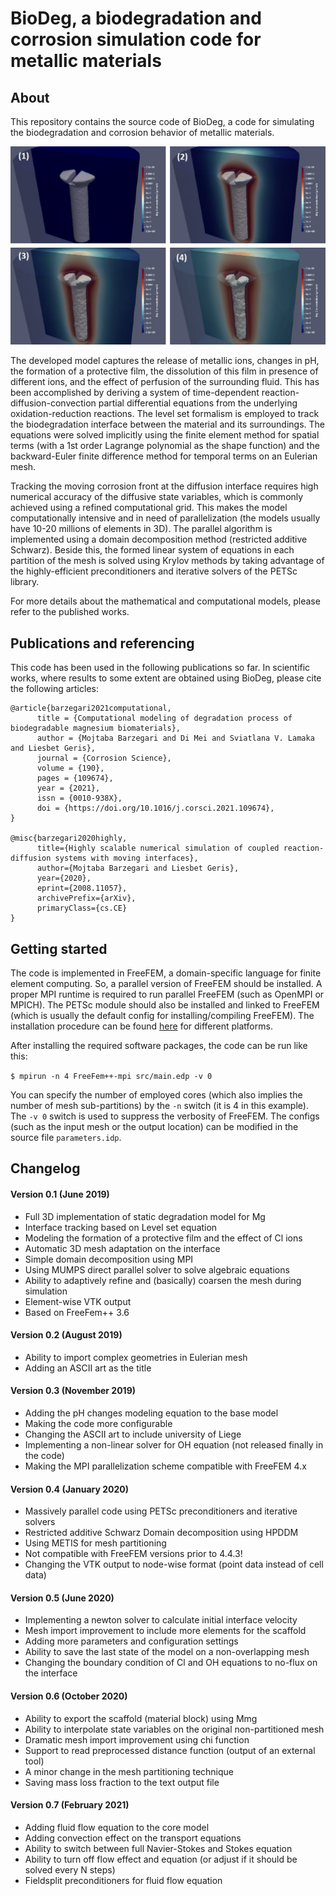 # BioDeg, a biodegradation and corrosion simulation code for metallic materials

## About

This repository contains the source code of BioDeg, a code for simulating the  biodegradation and corrosion behavior of metallic materials.

<img src="doc/screw_degradation.jpg" width="600" height="auto">
<p>

The developed model captures the release of metallic ions, changes in pH, the formation of a protective film, the dissolution of this film in presence of different ions, and the effect of perfusion of the surrounding fluid. This has been accomplished by deriving a system of time-dependent reaction-diffusion-convection partial differential equations from the underlying oxidation-reduction reactions. The level set formalism is employed to track the biodegradation interface between the material and its surroundings. The equations were solved implicitly using the finite element method for spatial terms (with a 1st order Lagrange polynomial as the shape function) and the backward-Euler finite difference method for temporal terms on an Eulerian mesh.

Tracking the moving corrosion front at the diffusion interface requires high numerical accuracy of the diffusive state variables, which is commonly achieved using a refined computational grid. This makes the model computationally intensive and in need of parallelization (the models usually have 10-20 millions of elements in 3D). The parallel algorithm is implemented using a domain decomposition method (restricted additive Schwarz). Beside this, the formed linear system of equations in each partition of the mesh is solved using Krylov methods by taking advantage of the highly-efficient preconditioners and iterative solvers of the PETSc library.

For more details about the mathematical and computational models, please refer to the published works.


## Publications and referencing

This code has been used in the following publications so far. In scientific works, where results to some extent are obtained using BioDeg, please cite the following articles:

    @article{barzegari2021computational,
          title = {Computational modeling of degradation process of biodegradable magnesium biomaterials},
          author = {Mojtaba Barzegari and Di Mei and Sviatlana V. Lamaka and Liesbet Geris},
          journal = {Corrosion Science},
          volume = {190},
          pages = {109674},
          year = {2021},
          issn = {0010-938X},
          doi = {https://doi.org/10.1016/j.corsci.2021.109674},
    }

    @misc{barzegari2020highly,
          title={Highly scalable numerical simulation of coupled reaction-diffusion systems with moving interfaces},
          author={Mojtaba Barzegari and Liesbet Geris},
          year={2020},
          eprint={2008.11057},
          archivePrefix={arXiv},
          primaryClass={cs.CE}
    }

## Getting started

The code is implemented in FreeFEM, a domain-specific language for finite element computing. So, a parallel version of FreeFEM should be installed. A proper MPI runtime is required to run parallel FreeFEM (such as OpenMPI or MPICH). The PETSc module should also be installed and linked to FreeFEM (which is usually the default config for installing/compiling FreeFEM). The installation procedure can be found [here](https://doc.freefem.org/introduction/installation.html) for different platforms.

After installing the required software packages, the code can be run like this:

`$ mpirun -n 4 FreeFem++-mpi src/main.edp -v 0`

You can specify the number of employed cores (which also implies the number of mesh sub-partitions) by the `-n` switch (it is 4 in this example). The `-v 0` switch is used to suppress the verbosity of FreeFEM. The configs (such as the input mesh or the output location) can be modified in the source file `parameters.idp`.

## Changelog

#### Version 0.1 (June 2019)
* Full 3D implementation of static degradation model for Mg
* Interface tracking based on Level set equation
* Modeling the formation of a protective film and the effect of Cl ions
* Automatic 3D mesh adaptation on the interface
* Simple domain decomposition using MPI
* Using MUMPS direct parallel solver to solve algebraic equations
* Ability to adaptively refine and (basically) coarsen the mesh during simulation
* Element-wise VTK output
* Based on FreeFem++ 3.6

#### Version 0.2 (August 2019)
* Ability to import complex geometries in Eulerian mesh
* Adding an ASCII art as the title

#### Version 0.3 (November 2019)
* Adding the pH changes modeling equation to the base model
* Making the code more configurable
* Changing the ASCII art to include university of Liege
* Implementing a non-linear solver for OH equation (not released finally in the code)
* Making the MPI parallelization scheme compatible with FreeFEM 4.x

#### Version 0.4 (January 2020)
* Massively parallel code using PETSc preconditioners and iterative solvers
* Restricted additive Schwarz Domain decomposition using HPDDM
* Using METIS for mesh partitioning
* Not compatible with FreeFEM versions prior to 4.4.3!
* Changing the VTK output to node-wise format (point data instead of cell data)

#### Version 0.5 (June 2020)
* Implementing a newton solver to calculate initial interface velocity
* Mesh import improvement to include more elements for the scaffold
* Adding more parameters and configuration settings
* Ability to save the last state of the model on a non-overlapping mesh
* Changing the boundary condition of Cl and OH equations to no-flux on the interface

#### Version 0.6 (October 2020)
* Ability to export the scaffold (material block) using Mmg
* Ability to interpolate state variables on the original non-partitioned mesh
* Dramatic mesh import improvement using chi function
* Support to read preprocessed distance function (output of an external tool)
* A minor change in the mesh partitioning technique
* Saving mass loss fraction to the text output file

#### Version 0.7 (February 2021)
* Adding fluid flow equation to the core model
* Adding convection effect on the transport equations
* Ability to switch between full Navier-Stokes and Stokes equation
* Ability to turn off flow effect and equation (or adjust if it should be solved every N steps)
* Fieldsplit preconditioners for fluid flow equation
